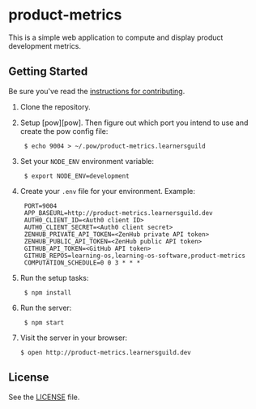 # product-metrics

This is a simple web application to compute and display product development metrics.

## Getting Started

Be sure you've read the [instructions for contributing](./CONTRIBUTING.md).

1. Clone the repository.

2. Setup [pow][pow]. Then figure out which port you intend to use and create the pow config file:

        $ echo 9004 > ~/.pow/product-metrics.learnersguild

3. Set your `NODE_ENV` environment variable:

        $ export NODE_ENV=development

7. Create your `.env` file for your environment. Example:


        PORT=9004
        APP_BASEURL=http://product-metrics.learnersguild.dev
        AUTH0_CLIENT_ID=<Auth0 client ID>
        AUTH0_CLIENT_SECRET=<Auth0 client secret>
        ZENHUB_PRIVATE_API_TOKEN=<ZenHub private API token>
        ZENHUB_PUBLIC_API_TOKEN=<ZenHub public API token>
        GITHUB_API_TOKEN=<GitHub API token>
        GITHUB_REPOS=learning-os,learning-os-software,product-metrics
        COMPUTATION_SCHEDULE=0 0 3 * * *

8. Run the setup tasks:

        $ npm install

9. Run the server:

        $ npm start

10. Visit the server in your browser:

        $ open http://product-metrics.learnersguild.dev

## License

See the [LICENSE](./LICENSE) file.
